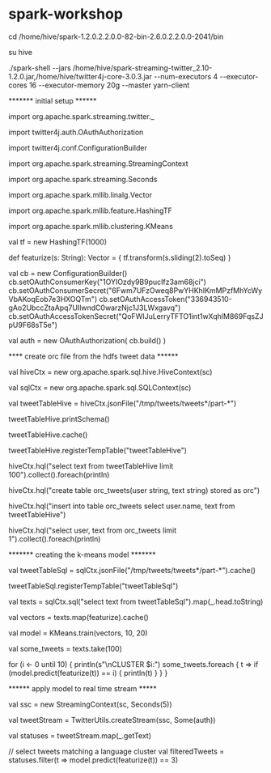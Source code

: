 # spark-workshop
cd /home/hive/spark-1.2.0.2.2.0.0-82-bin-2.6.0.2.2.0.0-2041/bin

su hive

./spark-shell --jars /home/hive/spark-streaming-twitter_2.10-1.2.0.jar,/home/hive/twitter4j-core-3.0.3.jar --num-executors 4 --executor-cores 16 --executor-memory 20g --master yarn-client



******* initial setup ******

import org.apache.spark.streaming.twitter._

import twitter4j.auth.OAuthAuthorization

import twitter4j.conf.ConfigurationBuilder

import org.apache.spark.streaming.StreamingContext

import org.apache.spark.streaming.Seconds

import org.apache.spark.mllib.linalg.Vector

import org.apache.spark.mllib.feature.HashingTF

import org.apache.spark.mllib.clustering.KMeans

val tf = new HashingTF(1000)

def featurize(s: String): Vector = {
	tf.transform(s.sliding(2).toSeq)
}

val cb = new ConfigurationBuilder()
cb.setOAuthConsumerKey("1OYIOzdy9B9pucIfz3am68jci")
cb.setOAuthConsumerSecret("6Fwm7UFzOweq8PwYHKhIKmMPzfMhYcWyVbAKoqEob7e3HXOQTm")
cb.setOAuthAccessToken("336943510-gAo2UbccZtaApq7UIlwndC0warzNjc1J3LWxgavq")
cb.setOAuthAccessTokenSecret("QoFWIJuLerryTFTO1int1wXqhlM869FqsZJpU9F68sT5e")

val auth = new OAuthAuthorization( cb.build() )


**** create orc file from the hdfs tweet data ******

val hiveCtx = new org.apache.spark.sql.hive.HiveContext(sc)

val sqlCtx = new org.apache.spark.sql.SQLContext(sc)

val tweetTableHive = hiveCtx.jsonFile("/tmp/tweets/tweets*/part-*")

tweetTableHive.printSchema()

tweetTableHive.cache()

tweetTableHive.registerTempTable("tweetTableHive")

hiveCtx.hql("select text from tweetTableHive limit 100").collect().foreach(println)

hiveCtx.hql("create table orc_tweets(user string, text string) stored as orc")

hiveCtx.hql("insert into table orc_tweets select user.name, text from tweetTableHive")

hiveCtx.hql("select user, text from orc_tweets limit 1").collect().foreach(println)




******* creating the k-means model *******

val tweetTableSql = sqlCtx.jsonFile("/tmp/tweets/tweets*/part-*").cache()

tweetTableSql.registerTempTable("tweetTableSql")

val texts = sqlCtx.sql("select text from tweetTableSql").map(_.head.toString)

val vectors = texts.map(featurize).cache() 

val model = KMeans.train(vectors, 10, 20)

val some_tweets = texts.take(100)

for (i <- 0 until 10) {
      println(s"\nCLUSTER $i:")
      some_tweets.foreach { t =>
        if (model.predict(featurize(t)) == i) {
          println(t)
        }
      }
    }


****** apply model to real time stream *****

val ssc = new StreamingContext(sc, Seconds(5))

val tweetStream = TwitterUtils.createStream(ssc, Some(auth))

val statuses = tweetStream.map(_.getText)

// select tweets matching a language cluster 
val filteredTweets = statuses.filter(t => model.predict(featurize(t)) == 3) 

